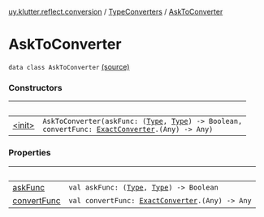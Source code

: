 [uy.klutter.reflect.conversion](../../index.md) / [TypeConverters](../index.md) / [AskToConverter](.)


# AskToConverter
<code>data class AskToConverter</code> [(source)](https://github.com/kohesive/klutter/blob/master/reflect-core-jdk6/src/main/kotlin/uy/klutter/reflect/conversion/Converters.kt#L100)<br/>


### Constructors

|&nbsp;|&nbsp;|
|---|---|
| [&lt;init&gt;](-init-.md) | <code>AskToConverter(askFunc: ([Type](http://docs.oracle.com/javase/6/docs/api/java/lang/reflect/Type.html), [Type](http://docs.oracle.com/javase/6/docs/api/java/lang/reflect/Type.html)) -> Boolean, convertFunc: [ExactConverter](../-exact-converter/index.md).(Any) -> Any)</code><br/> |

### Properties

|&nbsp;|&nbsp;|
|---|---|
| [askFunc](ask-func.md) | <code>val askFunc: ([Type](http://docs.oracle.com/javase/6/docs/api/java/lang/reflect/Type.html), [Type](http://docs.oracle.com/javase/6/docs/api/java/lang/reflect/Type.html)) -> Boolean</code><br/> |
| [convertFunc](convert-func.md) | <code>val convertFunc: [ExactConverter](../-exact-converter/index.md).(Any) -> Any</code><br/> |
